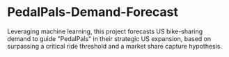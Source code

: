 # PedalPals-Demand-Forecast
Leveraging machine learning, this project forecasts US bike-sharing demand to guide "PedalPals" in their strategic US expansion, based on surpassing a critical ride threshold and a market share capture hypothesis.
